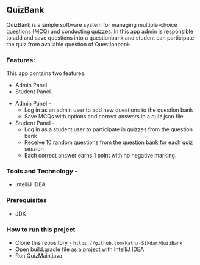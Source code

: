 ## QuizBank 
QuizBank is a simple software system for managing multiple-choice questions (MCQ) and conducting quizzes. In this app admin is responsible to add and save questions into a questionbank and student can participate the quiz from available question of Questionbank.

### Features: 
This app contains two features. 
  + Admin Panel .
  + Student Panel.
- Admin Panel - 
    + Log in as an admin user to add new questions to the question bank
    + Save MCQs with options and correct answers in a quiz.json file
- Student Panel -
    - Log in as a student user to participate in quizzes from the question bank
    - Receive 10 random questions from the question bank for each quiz session
    - Each correct answer earns 1 point with no negative marking.
### Tools and Technology -
  - IntelliJ IDEA
### Prerequisites
  - JDK
### How to run this project
  - Clone this repository - ``` https://github.com/Katha-Sikdar/QuizBank ```
  - Open build.gradle file as a project with IntelliJ IDEA
  - Run QuizMain.java

